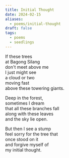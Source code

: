 ```yaml
---
title: Initial Thought
date: 2024-02-15
aliases:
  - poems/initial-thought
draft: false
tags:
  - poems
  - seedlings
---
```

If these trees  
at Bagong Silang  
don't meet above me  
I just might see  
a cloud or two  
moving fast  
above these towering giants.  

Deep in the forest,  
sometimes I dream  
that all these branches fall  
along with these leaves  
and the sky lie open.  

But then I see a stump  
feel sorry for the tree that  
once stood on it  
and forgive myself of  
my initial thought.  